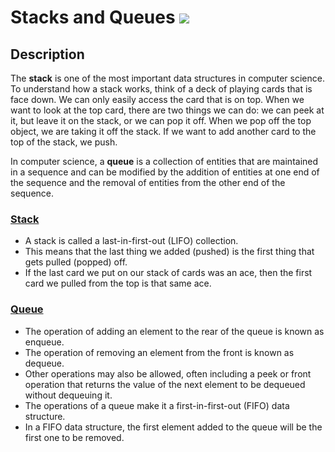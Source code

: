 # Stacks and Queues [![](https://img.shields.io/badge/Robert-Muraru-blue)](https://robert-muraru-portfolio.herokuapp.com/)


## Description
The __stack__ is one of the most important data structures in computer science.
To understand how a stack works, think of a deck of playing cards that is face down.
We can only easily access the card that is on top.
When we want to look at the top card, there are two things we can do: we can peek at it, but leave it on the stack, or we can pop it off.
When we pop off the top object, we are taking it off the stack.
If we want to add another card to the top of the stack, we push.

In computer science, a __queue__ is a collection of entities that are maintained in a sequence and can be modified by the addition of entities at one end of the sequence and the removal of entities from the other end of the sequence. 



### [Stack](https://simple.wikipedia.org/wiki/Stack_(data_structure))
* A stack is called a last-in-first-out (LIFO) collection. 
* This means that the last thing we added (pushed) is the first thing that gets pulled (popped) off. 
* If the last card we put on our stack of cards was an ace, then the first card we pulled from the top is that same ace.

### [Queue](https://en.wikipedia.org/wiki/Queue_(abstract_data_type))
* The operation of adding an element to the rear of the queue is known as enqueue.
* The operation of removing an element from the front is known as dequeue.
* Other operations may also be allowed, often including a peek or front operation that returns the value of the next element to be dequeued without dequeuing it.
* The operations of a queue make it a first-in-first-out (FIFO) data structure.
* In a FIFO data structure, the first element added to the queue will be the first one to be removed.
